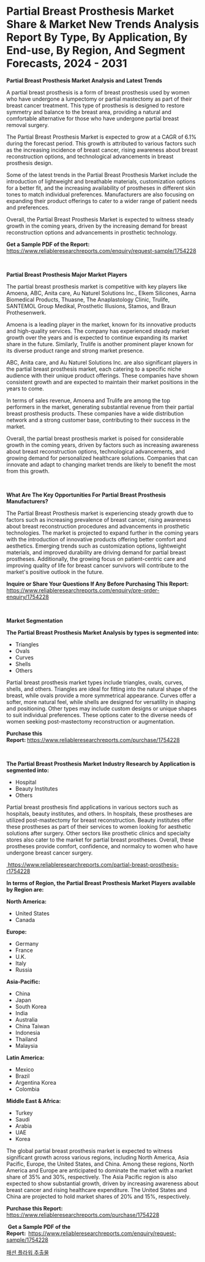 <p><h1>Partial Breast Prosthesis Market Share & Market New Trends Analysis Report By Type, By Application, By End-use, By Region, And Segment Forecasts, 2024 - 2031</h1></p><p><strong>Partial Breast Prosthesis Market Analysis and Latest Trends</strong></p>
<p><p>A partial breast prosthesis is a form of breast prosthesis used by women who have undergone a lumpectomy or partial mastectomy as part of their breast cancer treatment. This type of prosthesis is designed to restore symmetry and balance to the breast area, providing a natural and comfortable alternative for those who have undergone partial breast removal surgery.</p><p>The Partial Breast Prosthesis Market is expected to grow at a CAGR of 6.1% during the forecast period. This growth is attributed to various factors such as the increasing incidence of breast cancer, rising awareness about breast reconstruction options, and technological advancements in breast prosthesis design. </p><p>Some of the latest trends in the Partial Breast Prosthesis Market include the introduction of lightweight and breathable materials, customization options for a better fit, and the increasing availability of prostheses in different skin tones to match individual preferences. Manufacturers are also focusing on expanding their product offerings to cater to a wider range of patient needs and preferences.</p><p>Overall, the Partial Breast Prosthesis Market is expected to witness steady growth in the coming years, driven by the increasing demand for breast reconstruction options and advancements in prosthetic technology.</p></p>
<p><strong>Get a Sample PDF of the Report:&nbsp;</strong> <a href="https://www.reliableresearchreports.com/enquiry/request-sample/1754228">https://www.reliableresearchreports.com/enquiry/request-sample/1754228</a></p>
<p>&nbsp;</p>
<p><strong>Partial Breast Prosthesis Major Market Players</strong></p>
<p><p>The partial breast prosthesis market is competitive with key players like Amoena, ABC, Anita care, Au Naturel Solutions Inc., Elkem Silicones, Aarna Biomedical Products, Thuasne, The Anaplastology Clinic, Trulife, SANTEMOL Group Medikal, Prosthetic Illusions, Stamos, and Braun Prothesenwerk. </p><p>Amoena is a leading player in the market, known for its innovative products and high-quality services. The company has experienced steady market growth over the years and is expected to continue expanding its market share in the future. Similarly, Trulife is another prominent player known for its diverse product range and strong market presence.</p><p>ABC, Anita care, and Au Naturel Solutions Inc. are also significant players in the partial breast prosthesis market, each catering to a specific niche audience with their unique product offerings. These companies have shown consistent growth and are expected to maintain their market positions in the years to come.</p><p>In terms of sales revenue, Amoena and Trulife are among the top performers in the market, generating substantial revenue from their partial breast prosthesis products. These companies have a wide distribution network and a strong customer base, contributing to their success in the market.</p><p>Overall, the partial breast prosthesis market is poised for considerable growth in the coming years, driven by factors such as increasing awareness about breast reconstruction options, technological advancements, and growing demand for personalized healthcare solutions. Companies that can innovate and adapt to changing market trends are likely to benefit the most from this growth.</p></p>
<p>&nbsp;</p>
<p><strong>What Are The Key Opportunities For Partial Breast Prosthesis Manufacturers?</strong></p>
<p><p>The Partial Breast Prosthesis market is experiencing steady growth due to factors such as increasing prevalence of breast cancer, rising awareness about breast reconstruction procedures and advancements in prosthetic technologies. The market is projected to expand further in the coming years with the introduction of innovative products offering better comfort and aesthetics. Emerging trends such as customization options, lightweight materials, and improved durability are driving demand for partial breast prostheses. Additionally, the growing focus on patient-centric care and improving quality of life for breast cancer survivors will contribute to the market's positive outlook in the future.</p></p>
<p><strong>Inquire or Share Your Questions If Any Before Purchasing This Report:</strong> <a href="https://www.reliableresearchreports.com/enquiry/pre-order-enquiry/1754228">https://www.reliableresearchreports.com/enquiry/pre-order-enquiry/1754228</a></p>
<p>&nbsp;</p>
<p><strong>Market Segmentation</strong></p>
<p><strong>The Partial Breast Prosthesis Market Analysis by types is segmented into:</strong></p>
<p><ul><li>Triangles</li><li>Ovals</li><li>Curves</li><li>Shells</li><li>Others</li></ul></p>
<p><p>Partial breast prosthesis market types include triangles, ovals, curves, shells, and others. Triangles are ideal for fitting into the natural shape of the breast, while ovals provide a more symmetrical appearance. Curves offer a softer, more natural feel, while shells are designed for versatility in shaping and positioning. Other types may include custom designs or unique shapes to suit individual preferences. These options cater to the diverse needs of women seeking post-mastectomy reconstruction or augmentation.</p></p>
<p><strong>Purchase this Report:&nbsp;</strong><a href="https://www.reliableresearchreports.com/purchase/1754228">https://www.reliableresearchreports.com/purchase/1754228</a></p>
<p>&nbsp;</p>
<p><strong>The Partial Breast Prosthesis Market Industry Research by Application is segmented into:</strong></p>
<p><ul><li>Hospital</li><li>Beauty Institutes</li><li>Others</li></ul></p>
<p><p>Partial breast prosthesis find applications in various sectors such as hospitals, beauty institutes, and others. In hospitals, these prostheses are utilized post-mastectomy for breast reconstruction. Beauty institutes offer these prostheses as part of their services to women looking for aesthetic solutions after surgery. Other sectors like prosthetic clinics and specialty stores also cater to the market for partial breast prostheses. Overall, these prostheses provide comfort, confidence, and normalcy to women who have undergone breast cancer surgery.</p></p>
<p><a href="https://www.reliableresearchreports.com/partial-breast-prosthesis-r1754228">&nbsp;https://www.reliableresearchreports.com/partial-breast-prosthesis-r1754228</a></p>
<p><strong>In terms of Region, the Partial Breast Prosthesis Market Players available by Region are:</strong></p>
<p>
    <p> <strong> North America: </strong>
        <ul>
            <li>United States</li>
            <li>Canada</li>
        </ul>
        </p> 
    <p> <strong> Europe: </strong>
        <ul>
            <li>Germany</li>
            <li>France</li>
            <li>U.K.</li>
            <li>Italy</li>
            <li>Russia</li>
        </ul>
        </p> 
    <p> <strong> Asia-Pacific: </strong>
        <ul>
            <li>China</li>
            <li>Japan</li>
            <li>South Korea</li>
            <li>India</li>
            <li>Australia</li>
            <li>China Taiwan</li>
            <li>Indonesia</li>
            <li>Thailand</li>
            <li>Malaysia</li>
        </ul>
        </p> 
    <p> <strong> Latin America: </strong>
        <ul>
            <li>Mexico</li>
            <li>Brazil</li>
            <li>Argentina Korea</li>
            <li>Colombia</li>
        </ul>
        </p> 
    <p> <strong> Middle East & Africa: </strong>
        <ul>
            <li>Turkey</li>
            <li>Saudi</li>
            <li>Arabia</li>
            <li>UAE</li>
            <li>Korea</li>
        </ul>
    </p>
    </p>
<p><p>The global partial breast prosthesis market is expected to witness significant growth across various regions, including North America, Asia Pacific, Europe, the United States, and China. Among these regions, North America and Europe are anticipated to dominate the market with a market share of 35% and 30%, respectively. The Asia Pacific region is also expected to show substantial growth, driven by increasing awareness about breast cancer and rising healthcare expenditure. The United States and China are projected to hold market shares of 20% and 15%, respectively.</p></p>
<p><strong>Purchase this Report: </strong><a href="https://www.reliableresearchreports.com/purchase/1754228">https://www.reliableresearchreports.com/purchase/1754228</a></p>
<p>&nbsp;<strong>Get a Sample PDF of the Report:&nbsp;&nbsp;</strong><a href="https://www.reliableresearchreports.com/enquiry/request-sample/1754228">https://www.reliableresearchreports.com/enquiry/request-sample/1754228</a></p>
<p><strong></strong></p>
<p><p><a href="https://github.com/PhilToryphy7876567/Market-Research-Report-List-1/blob/main/815262343685.md">패션 플라워 추출물</a></p></p>